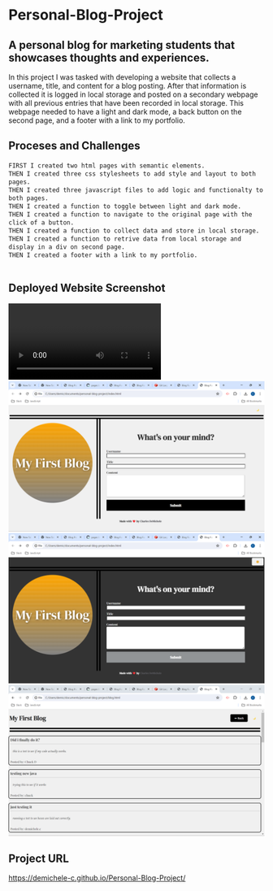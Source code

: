 # Personal-Blog-Project
## A personal blog for marketing students that showcases thoughts and experiences.
In this project I was tasked with developing a website that collects a username, title, and content for a blog posting. After that information is collected it is logged in local storage and posted on a secondary webpage with all previous entries that have been recorded in local storage. This webpage needed to have a light and dark mode, a back button on the second page, and a footer with a link to my portfolio.
## Proceses and Challenges 

```
FIRST I created two html pages with semantic elements.
THEN I created three css stylesheets to add style and layout to both pages.
THEN I created three javascript files to add logic and functionalty to both pages.
THEN I created a function to toggle between light and dark mode.
THEN I created a function to navigate to the original page with the click of a button.
THEN I created a function to collect data and store in local storage.
THEN I created a function to retrive data from local storage and display in a div on second page.
THEN I created a footer with a link to my portfolio.


```
## Deployed Website Screenshot
![Deployed Website](assets/Website-test.mp4)
![Deployed Website](assets/main-blog-light.png)
![Deployed Website](assets/main-blog-dark.png)
![Deployed Website](assets/blog-posting-page.png)


## Project URL
https://demichele-c.github.io/Personal-Blog-Project/
